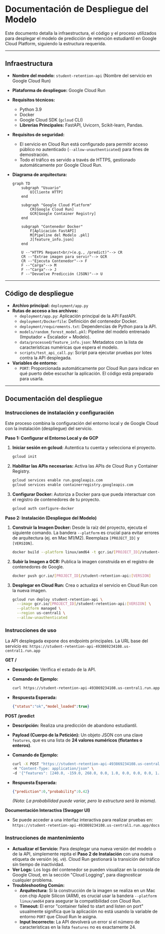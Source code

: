 # Documentación de Despliegue del Modelo

Este documento detalla la infraestructura, el código y el proceso utilizados para desplegar el modelo de predicción de retención estudiantil en Google Cloud Platform, siguiendo la estructura requerida.

---

## Infraestructura

- **Nombre del modelo:** `student-retention-api` (Nombre del servicio en Google Cloud Run)
- **Plataforma de despliegue:** Google Cloud Run
- **Requisitos técnicos:**
  - Python 3.9
  - Docker
  - Google Cloud SDK (`gcloud` CLI)
  - **Librerías Principales:** FastAPI, Uvicorn, Scikit-learn, Pandas.
- **Requisitos de seguridad:**
  - El servicio en Cloud Run está configurado para permitir acceso público no autenticado (`--allow-unauthenticated`) para fines de demostración.
  - Todo el tráfico es servido a través de HTTPS, gestionado automáticamente por Google Cloud Run.
- **Diagrama de arquitectura:**

    ```mermaid
    graph TD
        subgraph "Usuario"
            U[Cliente HTTP]
        end
    
        subgraph "Google Cloud Platform"
            CR[Google Cloud Run]
            GCR[Google Container Registry]
        end
    
        subgraph "Contenedor Docker"
            F[Aplicación FastAPI]
            M[Pipeline del Modelo .pkl]
            J[feature_info.json]
        end
    
        U --"HTTPS Request<br/>(e.g., /predict)"--> CR
        CR --"Extrae imagen para servir"--> GCR
        CR --"Ejecuta Contenedor"--> F
        F --"Carga"--> M
        F --"Carga"--> J
        F --"Devuelve Predicción (JSON)"--> U
    ```

---

## Código de despliegue

- **Archivo principal:** `deployment/app.py`
- **Rutas de acceso a los archivos:**
  - `deployment/app.py`: Aplicación principal de la API FastAPI.
  - `deployment/Dockerfile`: Definición del contenedor Docker.
  - `deployment/requirements.txt`: Dependencias de Python para la API.
  - `models/random_forest_model.pkl`: Pipeline del modelo entrenado (Imputador + Escalador + Modelo).
  - `data/processed/feature_info.json`: Metadatos con la lista de características numéricas que espera el modelo.
  - `scripts/test_api_call.py`: Script para ejecutar pruebas por lotes contra la API desplegada.
- **Variables de entorno:**
  - `PORT`: Proporcionada automáticamente por Cloud Run para indicar en qué puerto debe escuchar la aplicación. El código está preparado para usarla.

---

## Documentación del despliegue

### Instrucciones de instalación y configuración

Este proceso combina la configuración del entorno local y de Google Cloud con la instalación (despliegue) del servicio.

**Paso 1: Configurar el Entorno Local y de GCP**

1. **Iniciar sesión en gcloud:** Autentica tu cuenta y selecciona el proyecto.

    ```bash
    gcloud init
    ```

2. **Habilitar las APIs necesarias:** Activa las APIs de Cloud Run y Container Registry.

    ```bash
    gcloud services enable run.googleapis.com
    gcloud services enable containerregistry.googleapis.com
    ```

3. **Configurar Docker:** Autoriza a Docker para que pueda interactuar con el registro de contenedores de tu proyecto.

    ```bash
    gcloud auth configure-docker
    ```

**Paso 2: Instalación (Despliegue del Modelo)**

1. **Construir la Imagen Docker:** Desde la raíz del proyecto, ejecuta el siguiente comando. La bandera `--platform` es crucial para evitar errores de arquitectura (ej. en Mac M1/M2). Reemplaza `[PROJECT_ID]` y `[VERSION]`.

    ```bash
    docker build --platform linux/amd64 -t gcr.io/[PROJECT_ID]/student-retention-api:[VERSION] -f deployment/Dockerfile .
    ```

2. **Subir la Imagen a GCR:** Publica la imagen construida en el registro de contenedores de Google.

    ```bash
    docker push gcr.io/[PROJECT_ID]/student-retention-api:[VERSION]
    ```

3. **Desplegar en Cloud Run:** Crea o actualiza el servicio en Cloud Run con la nueva imagen.

    ```bash
    gcloud run deploy student-retention-api \
      --image gcr.io/[PROJECT_ID]/student-retention-api:[VERSION] \
      --platform managed \
      --region us-central1 \
      --allow-unauthenticated
    ```

### Instrucciones de uso

La API desplegada expone dos endpoints principales. La URL base del servicio es: `https://student-retention-api-493869234108.us-central1.run.app`

**GET /**

- **Descripción:** Verifica el estado de la API.
- **Comando de Ejemplo:**

    ```bash
    curl https://student-retention-api-493869234108.us-central1.run.app
    ```

- **Respuesta Esperada:**

    ```json
    {"status":"ok","model_loaded":true}
    ```

**POST /predict**

- **Descripción:** Realiza una predicción de abandono estudiantil.
- **Payload (Cuerpo de la Petición):** Un objeto JSON con una clave `features`, que es una lista de **24 valores numéricos (flotantes o enteros)**.
- **Comando de Ejemplo:**

    ```bash
    curl -X POST "https://student-retention-api-493869234108.us-central1.run.app/predict" \
    -H "Content-Type: application/json" \
    -d '{"features": [240.0, -159.0, 268.0, 0.0, 1.0, 0.0, 0.0, 0.0, 1.0, 0.0, 0.0, 1.0, 0.0, 0.0, 0.0, 0.0, 1.0, 0.0, 0.0, 10.0, 0.0, 0.0, 1.0, -23.0]}'
    ```

- **Respuesta Esperada:**

    ```json
    {"prediction":0,"probability":0.42}
    ```

    *(Nota: La probabilidad puede variar, pero la estructura será la misma).*

**Documentación Interactiva (Swagger UI)**

- Se puede acceder a una interfaz interactiva para realizar pruebas en: `https://student-retention-api-493869234108.us-central1.run.app/docs`

### Instrucciones de mantenimiento

- **Actualizar el Servicio:** Para desplegar una nueva versión del modelo o de la API, simplemente repita el **Paso 2 de Instalación** con una nueva etiqueta de versión (ej. `v9`). Cloud Run gestionará la transición del tráfico sin tiempo de inactividad.
- **Ver Logs:** Los logs del contenedor se pueden visualizar en la consola de Google Cloud, en la sección "Cloud Logging", para diagnosticar cualquier problema.
- **Troubleshooting Común:**
  - **Arquitectura:** Si la construcción de la imagen se realiza en un Mac con chip Apple Silicon (ARM), es crucial usar la bandera `--platform linux/amd64` para asegurar la compatibilidad con Cloud Run.
  - **Timeout:** El error "container failed to start and listen on port" usualmente significa que la aplicación no está usando la variable de entorno `PORT` que Cloud Run le asigna.
  - **Input Incorrecto:** La API devolverá un error si el número de características en la lista `features` no es exactamente 24.
